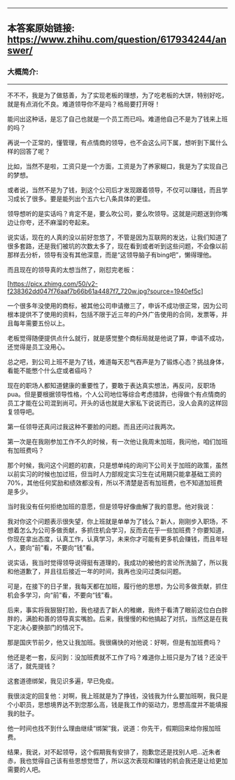 ----------------------------------------
## 本答案原始链接: https://www.zhihu.com/question/617934244/answer/
### 大概简介: 
----------------------------------------
不不不，我是为了做慈善，为了实现老板的理想，为了吃老板的大饼，特别好吃，就是有点消化不良。难道领导你不是吗？格局要打开呀！

能问出这种话，是忘了自己也就是一个员工而已吗。难道他自己不是为了钱来上班的吗？

再说一个正常的，懂管理，有点情商的领导，也不会这么问下属，想听到下属什么样的回答了呢？

比如，当然不是啦，工资只是一个方面，工资是为了养家糊口，我是为了实现自己的梦想。

或者说，当然不是为了钱，到这个公司后才发现跟着领导，不仅可以赚钱，而且学习成长了很多。要是能列出个五六七八条具体的更佳。

领导想听的是实话吗？肯定不是，要么吹公司，要么吹领导。这就是问题送到你嘴边让你夸，还不麻溜的夸起来。

说实话，现在的人真的没以前好忽悠了，不管是因为互联网的发达，让我们知道了很多套路，还是我们被坑的次数太多了，现在看到或者听到这些问题，不会像以前那样去分析，领导有没有其他深意，而是“这领导脑子有bing吧”，懒得理他。

而且现在的领导真的太想当然了，刚怼完老板：

[https://picx.zhimg.com/50/v2-f238362dd047f76aaf7b66b61a4487f7_720w.jpg?source=1940ef5c]

一个很多年没使用的商标，被其他公司申请撤三了，申诉不成功很正常，因为公司根本提供不了使用的资料，包括不限于近三年的户外广告使用的合同，发票等，并且每年需要五份以上。

老板觉得随便提供点什么就行，就是感觉整个商标局就是他说了算，申请不成功，还觉得是员工没用心。

总之吧，到公司上班不是为了钱，难道每天忍气吞声是为了锻炼心态？挑战身体，看能不能憋个什么症或者癌吗？

现在的职场人都知道健康的重要性了，要敢于表达真实想法，再反问，反职场pua。但是要根据领导性格，个人公司地位等综合考虑措辞，也得做个有点情商的员工才能在公司混到尚可。开头的话也就是大家私下说说而已，没人会真的这样回复领导吧。

第一任领导还真问过我这种不要脸的问题。而且还问过我两次。

第一次是在我刚参加工作不久的时候，有一次他让我周末加班，我问他，咱们加班有加班费吗？

那个时候，我问这个问题的初衷，只是想单纯的询问下公司关于加班的政策，虽然以前实习的时候也加过班，但当时人力部规定实习生在试用期只能拿基础工资的70%，其他任何奖励和绩效都没有，所以不清楚是否有加班费，也不知道加班费是多少。

当时我没有任何拒绝加班的意愿，但是领导好像曲解了我的意思。他对我说：

我对你这个问题表示很失望，你上班就是单单为了钱么？新人，刚刚步入职场，不想着怎么为公司多做贡献，多抓住机会学习，反而去在乎一些加班费？你要知道，你现在拿出态度，认真工作，认真学习，未来你才可能有更多机会赚钱，而且年轻人，要向“前”看，不要向“钱”看。

说实话，我当时觉得领导说得挺有道理的，我成功的被他的言论所洗脑了，所以我和他道歉了，并且往后接近一年的时间，我再也没问过类似问题。

可是，在接下的日子里，我每天都在加班，履行他的思想，为公司多做贡献，抓住机会多学习，向“前”看，不要向“钱”看。

后来，事实将我狠狠打脸，我也褪去了新人的稚嫩，我终于看清了眼前这位白白胖胖的，满脸和善的领导真实嘴脸。后来，我慢慢的和他搞起了对抗，当然这是在我下定决心要换部门的情况下。

那是国庆节前夕，他又让我加班。我很痛快的对他说：好啊，但是有加班费吗？

他还是老一套，反问到：没加班费就不工作了吗？难道你上班只是为了钱？还没干活了，就先提钱？

这套道德绑架，我见识多遍，早已免疫。

我很淡定的回复他：对啊，我上班就是为了挣钱，没钱我为什么要加班啊，我只是个小职员，思想境界达不到您那么高，钱是我工作的驱动力，思想高度并不能填报我的肚子。

他一时间也找不到什么理由继续“绑架”我，说道：你先干，假期回来给你报加班费。

结果，我说，对不起领导，这个假期我有安排了，抱歉您还是找别人吧...近朱者赤，我也觉得自己该有些思想觉悟了，所以这次表现和赚钱的机会我还是让给更加需要的人吧。
